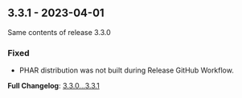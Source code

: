 
## 3.3.1 - 2023-04-01

Same contents of release 3.3.0

### Fixed

- PHAR distribution was not built during Release GitHub Workflow.

**Full Changelog**: [3.3.0...3.3.1](https://github.com/llaville/box-manifest/compare/3.3.0...3.3.1)
